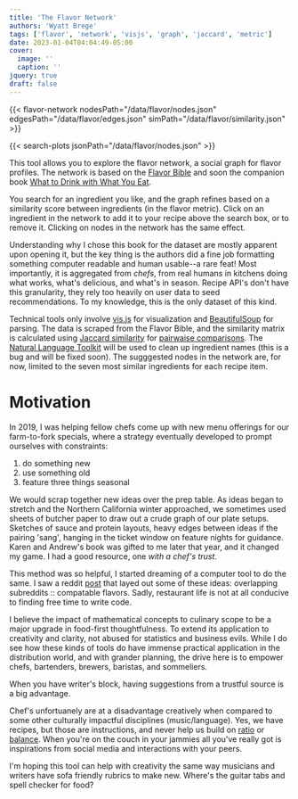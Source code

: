 ```yaml
---
title: 'The Flavor Network'
authors: 'Wyatt Brege'
tags: ['flavor', 'network', 'visjs', 'graph', 'jaccard', 'metric']
date: 2023-01-04T04:04:49-05:00
cover:
  image: '' 
  caption: '' 
jquery: true
draft: false
---
```


{{< flavor-network 
  nodesPath="/data/flavor/nodes.json" 
  edgesPath="/data/flavor/edges.json"
  simPath="/data/flavor/similarity.json" >}}

{{< search-plots jsonPath="/data/flavor/nodes.json" >}}

This tool allows you to explore the flavor network, a social graph for flavor profiles.  The network is based on the [Flavor Bible](https://karenandandrew.com/books/the-flavor-bible/) and soon the companion book [What to Drink with What You Eat](https://karenandandrew.com/books/what-to-drink-with-what-you-eat/).

You search for an ingredient you like, and the graph refines based on a similarity score between ingredients (in the flavor metric).  Click on an ingredient in the network to add it to your recipe above the search box, or to remove it.  Clicking on nodes in the network has the same effect.

Understanding why I chose this book for the dataset are mostly apparent upon opening it, but the key thing is the authors did a fine job formatting something computer readable and human usable--a rare feat!  Most importantly, it is aggregated from *chefs*, from real humans in kitchens doing what works, what's delicious, and what's in season.  Recipe API's don't have this granularity, they rely too heavily on user data to seed recommendations.  To my knowledge, this is the only dataset of this kind.

Technical tools only involve [vis.js](https://visjs.org/) for visualization and [BeautifulSoup](https://www.crummy.com/software/BeautifulSoup/bs4/doc/) for parsing.  The data is scraped from the Flavor Bible, and the similarity matrix is calculated using [Jaccard similarity](https://en.wikipedia.org/wiki/Jaccard_index) for [pairwaise comparisons](https://en.wikipedia.org/wiki/Pairwise_comparison). The [Natural Language Toolkit](https://www.nltk.org/) will be used to clean up ingredient names (this is a bug and will be fixed soon).  The sugggested nodes in the network are, for now, limited to the seven most similar ingredients for each recipe item.  

# Motivation

In 2019, I was helping fellow chefs come up with new menu offerings for our farm-to-fork specials, where a strategy eventually developed to prompt ourselves with constraints:
1. do something new
2. use something old
3. feature three things seasonal

We would scrap together new ideas over the prep table.  As ideas began to stretch and the Northern California winter approached, we sometimes used sheets of butcher paper to draw out a crude graph of our plate setups.  Sketches of sauce and protein layouts, heavy edges between ideas if the pairing 'sang', hanging in the ticket window on feature nights for guidance. Karen and Andrew's book was gifted to me later that year, and it changed my game.  I had a good resource, one *with a chef's trust*.

This method was so helpful, I started dreaming of a computer tool to do the same. I saw a reddit [post](https://www.reddit.com/r/datasets/comments/3bxlg7/i_have_every_publicly_available_reddit_comment/) that layed out some of these ideas: overlapping subreddits :: compatable flavors.  Sadly, restaurant life is not at all conducive to finding free time to write code.

I believe the impact of mathematical concepts to culinary scope to be a major upgrade in food-first thoughtfulness.  To extend its application to creativity and clarity, not abused for statistics and business evils. While I do see how these kinds of tools do have immense practical application in the distribution world, and with grander planning, the drive here is to empower chefs, bartenders, brewers, baristas, and sommeliers.

When you have writer's block, having suggestions from a trustful source is a big advantage.

Chef's unfortuanely are at a disadvantage creatively when compared to some other culturally impactful disciplines (music/language).  Yes, we have recipes, but those are instructions, and never help us build on [ratio](https://ruhlman.com/ruhlmans-books/) or [balance](https://www.saltfatacidheat.com/).  When you're on the couch in your jammies all you've really got is inspirations from social media and interactions with your peers.  

I'm hoping this tool can help with creativity the same way musicians and writers have sofa friendly rubrics to make new.  Where's the guitar tabs and spell checker for food?
